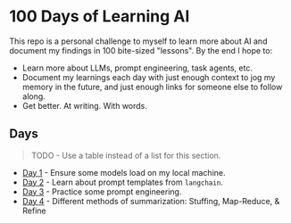 # 100 Days of Learning AI

This repo is a personal challenge to myself to learn more about AI and document my findings in 100 bite-sized "lessons". By the end I hope to:

- Learn more about LLMs, prompt engineering, task agents, etc.
- Document my learnings each day with just enough context to jog my memory in the future, and just enough links for someone else to follow along.
- Get better. At writing. With words.

## Days

> TODO - Use a table instead of a list for this section.

- [Day 1](day/1/README.md) - Ensure some models load on my local machine.
- [Day 2](day/2/README.md) - Learn about prompt templates from `langchain`.
- [Day 3](day/3/README.md) - Practice some prompt engineering.
- [Day 4](day/4/README.md) - Different methods of summarization: Stuffing, Map-Reduce, & Refine